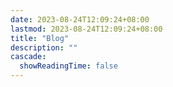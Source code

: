 ```yaml
---
date: 2023-08-24T12:09:24+08:00
lastmod: 2023-08-24T12:09:24+08:00
title: "Blog"
description: ""
cascade:
  showReadingTime: false
---
```


